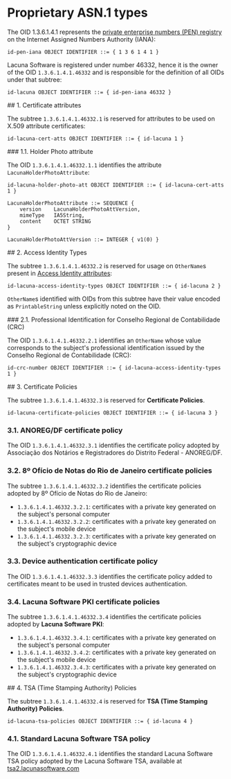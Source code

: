 ﻿# Proprietary ASN.1 types

The OID 1.3.6.1.4.1 represents the [private enterprise numbers (PEN) registry](https://www.iana.org/assignments/enterprise-numbers) on the Internet Assigned Numbers Authority (IANA):

```
id-pen-iana OBJECT IDENTIFIER ::= { 1 3 6 1 4 1 }
```

Lacuna Software is registered under number 46332, hence it is the owner of the OID `1.3.6.1.4.1.46332` and is responsible for the definition of all OIDs under that subtree:

```
id-lacuna OBJECT IDENTIFIER ::= { id-pen-iana 46332 }
```

<a name="cert-atts" />
## 1. Certificate attributes

The subtree `1.3.6.1.4.1.46332.1` is reserved for attributes to be used on X.509 attribute certificates:

```
id-lacuna-cert-atts OBJECT IDENTIFIER ::= { id-lacuna 1 }
```

<a name="holder-photo-att" />
### 1.1. Holder Photo attribute

The OID `1.3.6.1.4.1.46332.1.1` identifies the attribute `LacunaHolderPhotoAttribute`:

```
id-lacuna-holder-photo-att OBJECT IDENTIFIER ::= { id-lacuna-cert-atts 1 }
 
LacunaHolderPhotoAttribute ::= SEQUENCE {
    version    LacunaHolderPhotoAttVersion,
    mimeType   IA5String,
    content    OCTET STRING
}
 
LacunaHolderPhotoAttVersion ::= INTEGER { v1(0) }
```

<a name="access-identity-types" />
## 2. Access Identity Types

The subtree `1.3.6.1.4.1.46332.2` is reserved for usage on `OtherName`s present in [Access Identity attributes](https://tools.ietf.org/html/rfc5755#section-4.4.2):

```
id-lacuna-access-identity-types OBJECT IDENTIFIER ::= { id-lacuna 2 }
```

`OtherName`s identified with OIDs from this subtree have their value encoded as `PrintableString` unless explicitly noted on the OID.

<a name="crc-number" />
### 2.1. Professional Identification for Conselho Regional de Contabilidade (CRC)

The OID `1.3.6.1.4.1.46332.2.1` identifies an `OtherName` whose value corresponds to the subject's professional identification issued by
the Conselho Regional de Contabilidade (CRC):

```
id-crc-number OBJECT IDENTIFIER ::= { id-lacuna-access-identity-types 1 }
```

<a name="certificate-policies" />
## 3. Certificate Policies

The subtree `1.3.6.1.4.1.46332.3` is reserved for **Certificate Policies**.

```
id-lacuna-certificate-policies OBJECT IDENTIFIER ::= { id-lacuna 3 }
```

### 3.1. ANOREG/DF certificate policy

The OID `1.3.6.1.4.1.46332.3.1` identifies the certificate policy adopted by Associação dos Notários e Registradores do Distrito Federal - ANOREG/DF.

### 3.2. 8º Ofício de Notas do Rio de Janeiro certificate policies

The subtree `1.3.6.1.4.1.46332.3.2` identifies the certificate policies adopted by 8º Ofício de Notas do Rio de Janeiro:

* `1.3.6.1.4.1.46332.3.2.1`: certificates with a private key generated on the subject's personal computer
* `1.3.6.1.4.1.46332.3.2.2`: certificates with a private key generated on the subject's mobile device
* `1.3.6.1.4.1.46332.3.2.3`: certificates with a private key generated on the subject's cryptographic device

### 3.3. Device authentication certificate policy

The OID `1.3.6.1.4.1.46332.3.3` identifies the certificate policy added to certificates meant to be used in trusted devices authentication.

### 3.4. Lacuna Software PKI certificate policies

The subtree `1.3.6.1.4.1.46332.3.4` identifies the certificate policies adopted by **Lacuna Software PKI**:

* `1.3.6.1.4.1.46332.3.4.1`: certificates with a private key generated on the subject's personal computer
* `1.3.6.1.4.1.46332.3.4.2`: certificates with a private key generated on the subject's mobile device
* `1.3.6.1.4.1.46332.3.4.3`: certificates with a private key generated on the subject's cryptographic device

<a name="tsa-policies" />
## 4. TSA (Time Stamping Authority) Policies

The subtree `1.3.6.1.4.1.46332.4` is reserved for **TSA (Time Stamping Authority) Policies**.

```
id-lacuna-tsa-policies OBJECT IDENTIFIER ::= { id-lacuna 4 }
```

### 4.1. Standard Lacuna Software TSA policy

The OID `1.3.6.1.4.1.46332.4.1` identifies the standard Lacuna Software TSA policy adopted by the Lacuna Software TSA, available at [tsa2.lacunasoftware.com](https://tsa2.lacunasoftware.com/)

